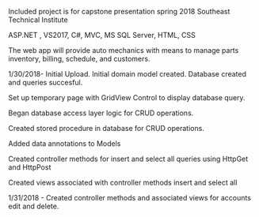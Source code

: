 Included project is for capstone presentation spring 2018 Southeast Technical Institute

ASP.NET , VS2017, C#, MVC, MS SQL Server, HTML, CSS

The web app will provide auto mechanics with means to manage parts inventory, billing, schedule, and customers.

1/30/2018- Initial Upload. Initial domain model created. Database created and queries succesful.

Set up temporary page with GridView Control to display database query.

Began database access layer logic for CRUD operations.

Created stored procedure in database for CRUD operations.

Added data annotations to Models

Created controller methods for insert and select all queries using HttpGet and HttpPost

Created views associated with controller methods insert and select all


1/31/2018 - Created controller methods and associated views for accounts edit and delete.
